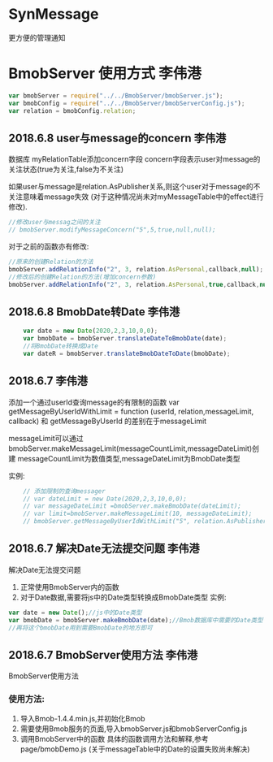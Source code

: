 # SynMessage
更方便的管理通知



# BmobServer 使用方式 李伟港
```javascript
var bmobServer = require("../../BmobServer/bmobServer.js");
var bmobConfig = require("../../BmobServer/bmobServerConfig.js");
var relation = bmobConfig.relation;
```

## 2018.6.8 user与message的concern 李伟港
数据库 myRelationTable添加concern字段
concern字段表示user对message的关注状态(true为关注,false为不关注)

如果user与message是relation.AsPublisher关系,则这个user对于message的不关注意味着message失效
(对于这种情况尚未对myMessageTable中的effect进行修改).

```javascript
//修改user与messag之间的关注
// bmobServer.modifyMessageConcern("5",5,true,null,null);
```
对于之前的函数亦有修改:
```javaScript
//原来的创建Relation的方法
bmobServer.addRelationInfo("2", 3, relation.AsPersonal,callback,null);
//修改后的创建Relation的方法(增加concern参数)
bmobServer.addRelationInfo("2", 3, relation.AsPersonal,true,callback,null);
```
## 2018.6.8 BmobDate转Date 李伟港
```javascript
    var date = new Date(2020,2,3,10,0,0);
    var bmobDate = bmobServer.translateDateToBmobDate(date);
    //将BmobDate转换成Date
    var dateR = bmobServer.translateBmobDateToDate(bmobDate);
```

## 2018.6.7 李伟港
添加一个通过userId查询message的有限制的函数
var getMessageByUserIdWithLimit = function (userId, relation,messageLimit, callback)
和 getMessageByUserId 的差别在于messageLimit

messageLimit可以通过bmobServer.makeMessageLimit(messageCountLimit,messageDateLimit)创建
messageCountLimit为数值类型,messageDateLimit为BmobDate类型

实例:
```javascript
    // 添加限制的查询messager
    // var dateLimit = new Date(2020,2,3,10,0,0);
    // var messageDateLimit =bmobServer.makeBmobDate(dateLimit);
    // var limit=bmobServer.makeMessageLimit(10, messageDateLimit);
    // bmobServer.getMessageByUserIdWithLimit("5", relation.AsPublisher, limit, null)
```
## 2018.6.7 解决Date无法提交问题 李伟港
解决Date无法提交问题
1. 正常使用BmobServer内的函数
2. 对于Date数据,需要将js中的Date类型转换成BmobDate类型
实例: 
```javascript
var date = new Date();//js中的Date类型
var bmobDate = bmobServer.makeBmobDate(date);//Bmob数据库中需要的Date类型
//再将这个bmobDate用到需要BmobDate的地方即可
```

## 2018.6.7 BmobServer使用方法 李伟港
BmobServer使用方法

### 使用方法:
1. 导入Bmob-1.4.4.min.js,并初始化Bmob
2. 需要使用Bmob服务的页面,导入bmobServer.js和bmobServerConfig.js
3. 调用BmobServer中的函数
具体的函数调用方法和解释,参考page/bmobDemo.js 
(关于messageTable中的Date的设置失败尚未解决)
 
